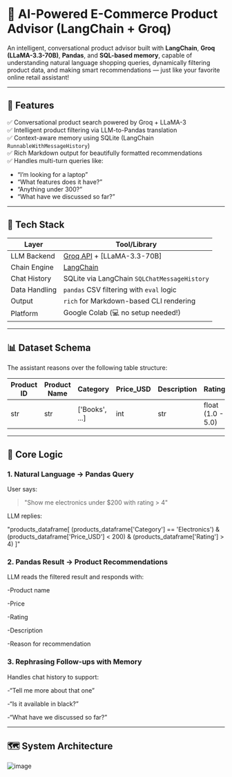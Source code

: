 # 🛒 AI-Powered E-Commerce Product Advisor (LangChain + Groq)

An intelligent, conversational product advisor built with **LangChain**, **Groq (LLaMA-3.3-70B)**, **Pandas**, and **SQL-based memory**, capable of understanding natural language shopping queries, dynamically filtering product data, and making smart recommendations — just like your favorite online retail assistant!

---

## 🚀 Features

✅ Conversational product search powered by Groq + LLaMA-3  
✅ Intelligent product filtering via LLM-to-Pandas translation  
✅ Context-aware memory using SQLite (LangChain `RunnableWithMessageHistory`)  
✅ Rich Markdown output for beautifully formatted recommendations  
✅ Handles multi-turn queries like:
  - “I’m looking for a laptop”
  - “What features does it have?”
  - “Anything under 300?”
  - “What have we discussed so far?”

---

## 🧠 Tech Stack

| Layer         | Tool/Library                            |
|---------------|------------------------------------------|
| LLM Backend   | [Groq API](https://console.groq.com/) + [LLaMA-3.3-70B] |
| Chain Engine  | [LangChain](https://www.langchain.com/) |
| Chat History  | SQLite via LangChain `SQLChatMessageHistory` |
| Data Handling | `pandas` CSV filtering with `eval` logic |
| Output        | `rich` for Markdown-based CLI rendering |
| Platform      | Google Colab (💻 no setup needed!)       |

---

## 📊 Dataset Schema

The assistant reasons over the following table structure:

| Product ID | Product Name | Category        | Price\_USD | Description | Rating            |
| ---------- | ------------ | --------------- | ---------- | ----------- | ----------------- |
| str        | str          | \['Books', ...] | int        | str         | float (1.0 - 5.0) |

---

## 🧩 Core Logic

### 1. Natural Language → Pandas Query

User says:

> "Show me electronics under $200 with rating > 4"

LLM replies:

"products_dataframe[
  (products_dataframe['Category'] == 'Electronics') &
  (products_dataframe['Price_USD'] < 200) &
  (products_dataframe['Rating'] > 4)
]"

### 2. Pandas Result → Product Recommendations

LLM reads the filtered result and responds with:

  -Product name

  -Price

  -Rating

  -Description

  -Reason for recommendation

### 3. Rephrasing Follow-ups with Memory
   
Handles chat history to support:

 -“Tell me more about that one”

 -“Is it available in black?”

 -“What have we discussed so far?”
 
---

## 🗺️ System Architecture 

![image](https://github.com/user-attachments/assets/7f785a27-c8a2-4e86-a140-d1d5c020c032)

